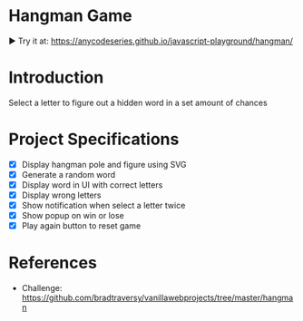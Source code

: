 # Hangman Game
▶️ Try it at: https://anycodeseries.github.io/javascript-playground/hangman/

# Introduction
Select a letter to figure out a hidden word in a set amount of chances

# Project Specifications
- [x] Display hangman pole and figure using SVG
- [x] Generate a random word
- [x] Display word in UI with correct letters
- [x] Display wrong letters
- [x] Show notification when select a letter twice
- [x] Show popup on win or lose
- [x] Play again button to reset game

# References
- Challenge: https://github.com/bradtraversy/vanillawebprojects/tree/master/hangman